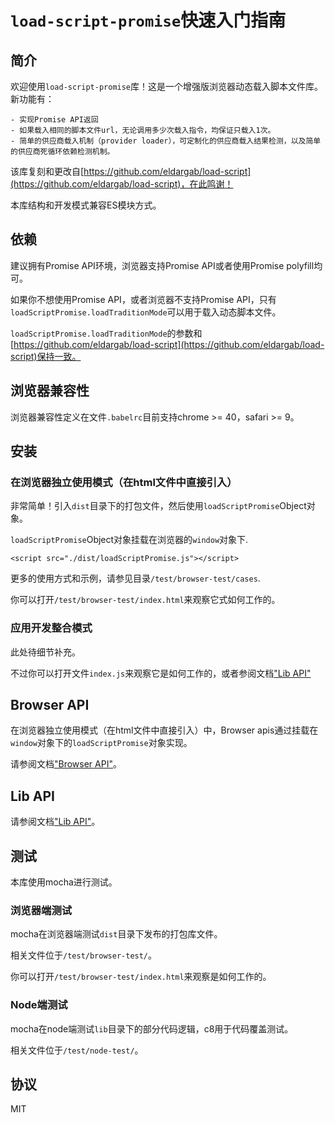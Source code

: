 # `load-script-promise`快速入门指南

## 简介

欢迎使用`load-script-promise`库！这是一个增强版浏览器动态载入脚本文件库。新功能有：

    - 实现Promise API返回
    - 如果载入相同的脚本文件url，无论调用多少次载入指令，均保证只载入1次。
    - 简单的供应商载入机制（provider loader），可定制化的供应商载入结果检测，以及简单的供应商死循环依赖检测机制。

该库复刻和更改自[https://github.com/eldargab/load-script](https://github.com/eldargab/load-script)，在此鸣谢！

本库结构和开发模式兼容ES模块方式。

## 依赖

建议拥有Promise API环境，浏览器支持Promise API或者使用Promise polyfill均可。 

如果你不想使用Promise API，或者浏览器不支持Promise API，只有`loadScriptPromise.loadTraditionMode`可以用于载入动态脚本文件。 

`loadScriptPromise.loadTraditionMode`的参数和[https://github.com/eldargab/load-script](https://github.com/eldargab/load-script)保持一致。

## 浏览器兼容性

浏览器兼容性定义在文件`.babelrc`目前支持chrome >= 40，safari >= 9。

## 安装

### 在浏览器独立使用模式（在html文件中直接引入）

非常简单！引入`dist`目录下的打包文件，然后使用`loadScriptPromise`Object对象。

`loadScriptPromise`Object对象挂载在浏览器的`window`对象下.

```
<script src="./dist/loadScriptPromise.js"></script>
```

更多的使用方式和示例，请参见目录`/test/browser-test/cases`.

你可以打开`/test/browser-test/index.html`来观察它式如何工作的。


### 应用开发整合模式

此处待细节补充。

不过你可以打开文件`index.js`来观察它是如何工作的，或者参阅文档["Lib API"](./lib-api/index.md)

## Browser API

在浏览器独立使用模式（在html文件中直接引入）中，Browser apis通过挂载在`window`对象下的`loadScriptPromise`对象实现。

请参阅文档["Browser API"](./browser-api/index.md)。

## Lib API

请参阅文档["Lib API"](./browser-api/index.md)。

## 测试

本库使用mocha进行测试。

### 浏览器端测试

mocha在浏览器端测试`dist`目录下发布的打包库文件。

相关文件位于`/test/browser-test/`。

你可以打开`/test/browser-test/index.html`来观察是如何工作的。

### Node端测试

mocha在node端测试`lib`目录下的部分代码逻辑，c8用于代码覆盖测试。

相关文件位于`/test/node-test/`。

## 协议

MIT